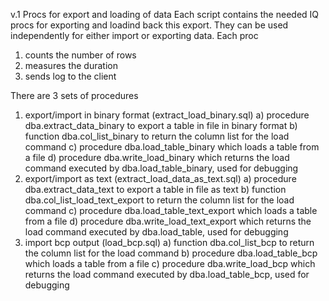 v.1 Procs for export and loading of data
Each script contains the needed IQ procs for exporting and loadind back this export.
They can be used independently for either import or exporting data.
Each proc 
1) counts the number of rows
2) measures the duration
3) sends log to the client

There are 3 sets of procedures
1) export/import in binary format (extract_load_binary.sql)
  a) procedure dba.extract_data_binary to export a table in file in binary format
  b) function dba.col_list_binary to return the column list for the load command
  c) procedure dba.load_table_binary which loads a table from a file
  d) procedure dba.write_load_binary which returns the load command executed by dba.load_table_binary, used for debugging
2) export/import as text (extract_load_data_as_text.sql)
  a) procedure dba.extract_data_text to export a table in file as text
  b) function dba.col_list_load_text_export to return the column list for the load command
  c) procedure dba.load_table_text_export which loads a table from a file
  d) procedure dba.write_load_text_export which returns the load command executed by dba.load_table, used for debugging
3) import bcp output (load_bcp.sql)
  a) function dba.col_list_bcp to return the column list for the load command
  b) procedure dba.load_table_bcp which loads a table from a file
  c) procedure dba.write_load_bcp which returns the load command executed by dba.load_table_bcp, used for debugging

